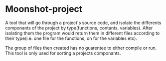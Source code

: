 # Moonshot-project

A tool that will go through a project's source code, and isolate the differents componants of the project by type(functions, contants, variables). After isolating them the program would return them in different files according to their type(i.e. one file for the functions, on for the variables etc).

The group of files then created has no guarentee to either compile or run. This tool is only used for sorting a projects componants.